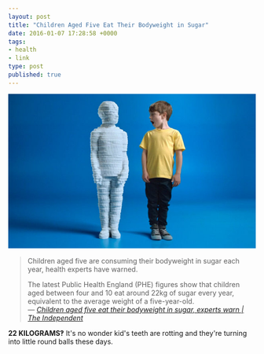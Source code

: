 ```yaml
---
layout: post
title: "Children Aged Five Eat Their Bodyweight in Sugar"
date: 2016-01-07 17:28:58 +0000
tags:
- health
- link
type: post
published: true
---
```


![Sugar Boy](/assets/Sugar-Boy.jpg)

> Children aged five are consuming their bodyweight in sugar each year, health experts have warned.
>
> The latest Public Health England (PHE) figures show that children aged between four and 10 eat around 22kg of sugar every year, equivalent to the average weight of a five-year-old.  
> <cite>— [Children aged five eat their bodyweight in sugar, experts warn | The Independent](http://www.independent.co.uk/life-style/health-and-families/health-news/children-aged-five-eat-their-bodyweight-in-sugar-experts-warn-a6795346.html)</cite>

**22 KILOGRAMS‽** It's no wonder kid's teeth are rotting and they're turning into little round balls these days.
